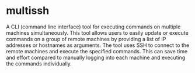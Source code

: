 # multissh

A CLI (command line interface) tool for executing commands on multiple machines simultaneously. This tool allows users to easily update or execute commands on a group of remote machines by providing a list of IP addresses or hostnames as arguments. The tool uses SSH to connect to the remote machines and execute the specified commands. This can save time and effort compared to manually logging into each machine and executing the commands individually.